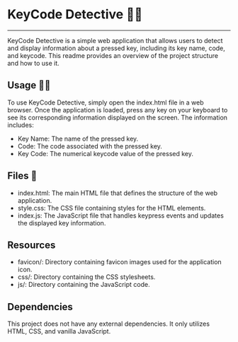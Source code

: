# KeyCode Detective 🕵️‍♂️

<hr>
KeyCode Detective is a simple web application that allows users to detect and display information about a pressed key, including its key name, code, and keycode. This readme provides an overview of the project structure and how to use it.

## Usage 👨‍💻

To use KeyCode Detective, simply open the index.html file in a web browser. Once the application is loaded, press any key on your keyboard to see its corresponding information displayed on the screen. The information includes:

- Key Name: The name of the pressed key.
- Code: The code associated with the pressed key.
- Key Code: The numerical keycode value of the pressed key.

## Files 📁

- index.html: The main HTML file that defines the structure of the web application.
- style.css: The CSS file containing styles for the HTML elements.
- index.js: The JavaScript file that handles keypress events and updates the displayed key information.

## Resources

- favicon/: Directory containing favicon images used for the application icon.
- css/: Directory containing the CSS stylesheets.
- js/: Directory containing the JavaScript code.

## Dependencies

This project does not have any external dependencies. It only utilizes HTML, CSS, and vanilla JavaScript.
